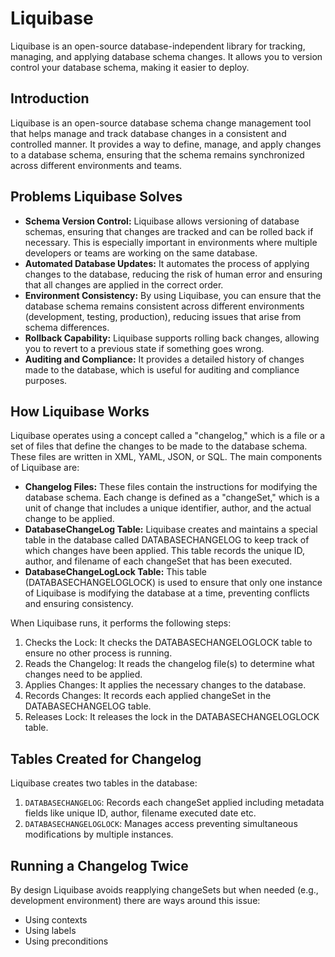 # Liquibase

Liquibase is an open-source database-independent library for tracking, managing, and applying database schema changes. It allows you to version control your database schema, making it easier to deploy.

## Introduction

Liquibase is an open-source database schema change management tool that helps manage and track database changes in a consistent and controlled manner. It provides a way to define, manage, and apply changes to a database schema, ensuring that the schema remains synchronized across different environments and teams.

## Problems Liquibase Solves

- **Schema Version Control:** Liquibase allows versioning of database schemas, ensuring that changes are tracked and can be rolled back if necessary. This is especially important in environments where multiple developers or teams are working on the same database.
- **Automated Database Updates:** It automates the process of applying changes to the database, reducing the risk of human error and ensuring that all changes are applied in the correct order.
- **Environment Consistency:** By using Liquibase, you can ensure that the database schema remains consistent across different environments (development, testing, production), reducing issues that arise from schema differences.
- **Rollback Capability:** Liquibase supports rolling back changes, allowing you to revert to a previous state if something goes wrong.
- **Auditing and Compliance:** It provides a detailed history of changes made to the database, which is useful for auditing and compliance purposes.

## How Liquibase Works

Liquibase operates using a concept called a "changelog," which is a file or a set of files that define the changes to be made to the database schema. These files are written in XML, YAML, JSON, or SQL. The main components of Liquibase are:

- **Changelog Files:** These files contain the instructions for modifying the database schema. Each change is defined as a "changeSet," which is a unit of change that includes a unique identifier, author, and the actual change to be applied.
- **DatabaseChangeLog Table:** Liquibase creates and maintains a special table in the database called DATABASECHANGELOG to keep track of which changes have been applied. This table records the unique ID, author, and filename of each changeSet that has been executed.
- **DatabaseChangeLogLock Table:** This table (DATABASECHANGELOGLOCK) is used to ensure that only one instance of Liquibase is modifying the database at a time, preventing conflicts and ensuring consistency.

When Liquibase runs, it performs the following steps:

1. Checks the Lock: It checks the DATABASECHANGELOGLOCK table to ensure no other process is running.
2. Reads the Changelog: It reads the changelog file(s) to determine what changes need to be applied.
3. Applies Changes: It applies the necessary changes to the database.
4. Records Changes: It records each applied changeSet in the DATABASECHANGELOG table.
5. Releases Lock: It releases the lock in the DATABASECHANGELOGLOCK table.

## Tables Created for Changelog

Liquibase creates two tables in the database:

1. `DATABASECHANGELOG`: Records each changeSet applied including metadata fields like unique ID, author, filename executed date etc.
2. `DATABASECHANGELOGLOCK`: Manages access preventing simultaneous modifications by multiple instances.

## Running a Changelog Twice

By design Liquibase avoids reapplying changeSets but when needed (e.g., development environment) there are ways around this issue:
* Using contexts
* Using labels
* Using preconditions